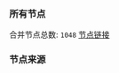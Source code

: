 ### 所有节点
合并节点总数: `1048`
[节点链接](https://raw.githubusercontent.com/rzhy1/11/master/sub/sub_merge_base64.txt)

### 节点来源
